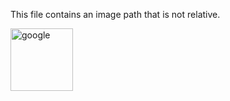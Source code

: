 <!-- >>>>>> BEGIN GENERATED FILE (resolve): SOURCE C:/Users/Burdette/Documents/GitHub/markdown_helper/test/resolve/templates/not_relative.md -->
This file contains an image path that is not relative.

<!-- >>>>>> BEGIN RESOLVED IMAGE: DESCRIPTION '![google](https://www.google.com/images/branding/googlelogo/2x/googlelogo_color_120x44dp.png | width=100)
' -->
<img src="https://www.google.com/images/branding/googlelogo/2x/googlelogo_color_120x44dp.png" alt="google" width="100">
<!-- <<<<<< END RESOLVED IMAGE: DESCRIPTION '![google](https://www.google.com/images/branding/googlelogo/2x/googlelogo_color_120x44dp.png | width=100)
' -->
<!-- <<<<<< END GENERATED FILE (resolve): SOURCE C:/Users/Burdette/Documents/GitHub/markdown_helper/test/resolve/templates/not_relative.md -->
